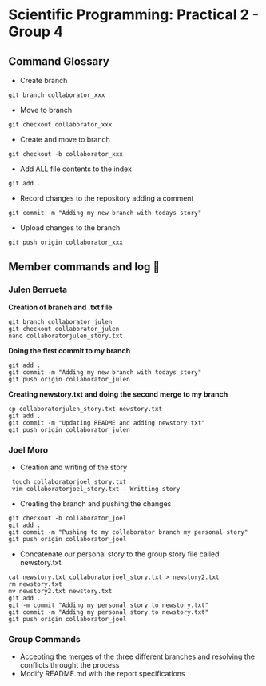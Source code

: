 # Scientific Programming: Practical 2 - Group 4


## Command Glossary

* Create branch
````
git branch collaborator_xxx
````

* Move to branch
```
git checkout collaborator_xxx
````

* Create and move to branch
````
git checkout -b collaborator_xxx
````

* Add ALL file contents to the index
````
git add .
````

* Record changes to the repository adding a comment
````
git commit -m "Adding my new branch with todays story"
````

* Upload changes to the branch
````
git push origin collaborator_xxx
````


## Member commands and log :dizzy:

### Julen Berrueta 

**Creation of branch and .txt file**

````
git branch collaborator_julen
git checkout collaborator_julen
nano collaboratorjulen_story.txt
````

**Doing the first commit to my branch**

````
git add .
git commit -m "Adding my new branch with todays story"
git push origin collaborator_julen
````

**Creating newstory.txt and doing the second merge to my branch**

````
cp collaboratorjulen_story.txt newstory.txt
git add .
git commit -m "Updating README and adding newstory.txt"
git push origin collaborator_julen
````


### Joel Moro

* Creation and writing of the story
````
 touch collaboratorjoel_story.txt 
 vim collaboratorjoel_story.txt - Writting story 
````

* Creating the branch and pushing the changes  

````
git checkout -b collaborator_joel 
git add . 
git commit -m "Pushing to my collaborator branch my personal story" 
git push origin collaborator_joel 

````
* Concatenate our personal story to the group story file called newstory.txt

````
cat newstory.txt collaboratorjoel_story.txt > newstory2.txt
rm newstory.txt
mv newstory2.txt newstory.txt
git add .
git -m commit "Adding my personal story to newstory.txt"
git commit -m "Adding my personal story to newstory.txt"
git push origin collaborator_joel
````

### Group Commands

* Accepting the merges of the three different branches and resolving the conflicts throught the process
* Modify README.md with the report specifications
